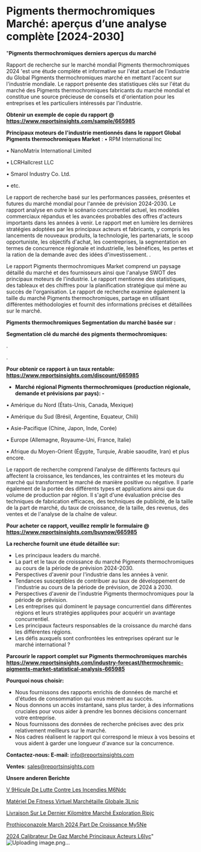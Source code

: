 # Pigments thermochromiques Marché: aperçus d’une analyse complète [2024-2030]

"<strong>Pigments thermochromiques derniers aperçus du marché</strong>

Rapport de recherche sur le marché mondial Pigments thermochromiques 2024 'est une étude complète et informative sur l'état actuel de l'industrie du Global Pigments thermochromiques marché en mettant l'accent sur l'industrie mondiale. Le rapport présente des statistiques clés sur l'état du marché des Pigments thermochromiques fabricants du marché mondial et constitue une source précieuse de conseils et d'orientation pour les entreprises et les particuliers intéressés par l'industrie.

<strong>Obtenir un exemple de copie du rapport @ <a href=https://www.reportsinsights.com/sample/665985>https://www.reportsinsights.com/sample/665985</a></strong>

<strong>Principaux moteurs de l'industrie mentionnés dans le rapport Global Pigments thermochromiques Market</strong> :
• RPM International Inc

• NanoMatrix International Limited

• LCRHallcrest LLC

• Smarol Industry Co. Ltd.

• etc.

Le rapport de recherche basé sur les performances passées, présentes et futures du marché mondial pour l'année de prévision 2024-2030. Le rapport analyse en outre le scénario concurrentiel actuel, les modèles commerciaux répandus et les avancées probables des offres d'acteurs importants dans les années à venir. Le rapport met en lumière les dernières stratégies adoptées par les principaux acteurs et fabricants, y compris les lancements de nouveaux produits, la technologie, les partenariats, le scoop opportuniste, les objectifs d'achat, les coentreprises, la segmentation en termes de concurrence régionale et industrielle, les bénéfices, les pertes et la ration de la demande avec des idées d'investissement. .

Le rapport Pigments thermochromiques Market comprend un paysage détaillé du marché et des fournisseurs ainsi que l'analyse SWOT des principaux moteurs de l'industrie. Le rapport mentionne des statistiques, des tableaux et des chiffres pour la planification stratégique qui mène au succès de l'organisation. Le rapport de recherche examine également la taille du marché Pigments thermochromiques, partage en utilisant différentes méthodologies et fournit des informations précises et détaillées sur le marché.

<strong>Pigments thermochromiques Segmentation du marché basée sur :</strong>

<strong> Segmentation clé du marché des pigments thermochromiques: </strong>

.

.

<strong>Pour obtenir ce rapport à un taux rentable: <a href=https://www.reportsinsights.com/discount/665985>https://www.reportsinsights.com/discount/665985</a></strong>
<ul>
  <li><strong>Marché régional Pigments thermochromiques (production régionale, demande et prévisions par pays): -</strong></li>
</ul>
• Amérique du Nord (États-Unis, Canada, Mexique)

• Amérique du Sud (Brésil, Argentine, Equateur, Chili)

• Asie-Pacifique (Chine, Japon, Inde, Corée)

• Europe (Allemagne, Royaume-Uni, France, Italie)

• Afrique du Moyen-Orient (Égypte, Turquie, Arabie saoudite, Iran) et plus encore.

Le rapport de recherche comprend l’analyse de différents facteurs qui affectent la croissance, les tendances, les contraintes et les moteurs du marché qui transforment le marché de manière positive ou négative. Il parle également de la portée des différents types et applications ainsi que du volume de production par région. Il s'agit d'une évaluation précise des techniques de fabrication efficaces, des techniques de publicité, de la taille de la part de marché, du taux de croissance, de la taille, des revenus, des ventes et de l'analyse de la chaîne de valeur.

<strong>Pour acheter ce rapport, veuillez remplir le formulaire @   <a href=https://www.reportsinsights.com/buynow/665985>https://www.reportsinsights.com/buynow/665985</a></strong>

<strong>La recherche fournit une étude détaillée sur:</strong>
<ul>
  <li>Les principaux leaders du marché.</li>
  <li>La part et le taux de croissance du marché Pigments thermochromiques au cours de la période de prévision 2024-2030.</li>
  <li>Perspectives d'avenir pour l'industrie dans les années à venir.</li>
  <li>Tendances susceptibles de contribuer au taux de développement de l'industrie au cours de la période de prévision, de 2024 à 2030.</li>
  <li>Perspectives d'avenir de l'industrie Pigments thermochromiques pour la période de prévision.</li>
  <li>Les entreprises qui dominent le paysage concurrentiel dans différentes régions et leurs stratégies appliquées pour acquérir un avantage concurrentiel.</li>
  <li>Les principaux facteurs responsables de la croissance du marché dans les différentes régions.</li>
  <li>Les défis auxquels sont confrontées les entreprises opérant sur le marché international ?</li>
</ul>

<strong>Parcourir le rapport complet sur Pigments thermochromiques marchés <a href=https://www.reportsinsights.com/industry-forecast/thermochromic-pigments-market-statistical-analysis-665985>https://www.reportsinsights.com/industry-forecast/thermochromic-pigments-market-statistical-analysis-665985</a></strong>

<strong>Pourquoi nous choisir:</strong>
<ul>
  <li>Nous fournissons des rapports enrichis de données de marché et d'études de consommation qui vous mènent au succès.</li>
  <li>Nous donnons un accès instantané, sans plus tarder, à des informations cruciales pour vous aider à prendre les bonnes décisions concernant votre entreprise.</li>
  <li>Nous fournissons des données de recherche précises avec des prix relativement meilleurs sur le marché.</li>
  <li>Nos cadres réalisent le rapport qui correspond le mieux à vos besoins et vous aident à garder une longueur d'avance sur la concurrence.</li>
</ul>
<strong>Contactez-nous:
</strong><strong>E-mail:</strong> <a href=mailto:info@reportsinsights.com>info@reportsinsights.com</a>

<strong>Ventes</strong>: <a href=mailto:sales@reportsinsights.com>sales@reportsinsights.com</a>

<strong>Unsere anderen Berichte</strong>

<a href=https://www.linkedin.com/pulse/v%C3%A9hicule-de-lutte-contre-les-incendies-m6ndc/>V 9Hicule De Lutte Contre Les Incendies M6Ndc</a>

<a href=https://www.linkedin.com/pulse/matériel-de-fitness-virtuel-marchétaille-globale-3lnic/>Matériel De Fitness Virtuel Marchétaille Globale 3Lnic</a>

<a href=https://www.linkedin.com/pulse/livraison-sur-le-dernier-kilomètre-marché-exploration-ripjc/>Livraison Sur Le Dernier Kilomètre Marché Exploration Ripjc</a>

<a href=https://www.linkedin.com/pulse/prothioconazole-march%C3%A9-2024-part-de-croissance-my5ne/>Prothioconazole March 2024 Part De Croissance My5Ne</a>

<a href=https://www.linkedin.com/pulse/2024-calibrateur-de-gaz-marché-principaux-acteurs-l6iyc/>2024 Calibrateur De Gaz Marché Principaux Acteurs L6Iyc</a>"
![Uploading image.png…]()
